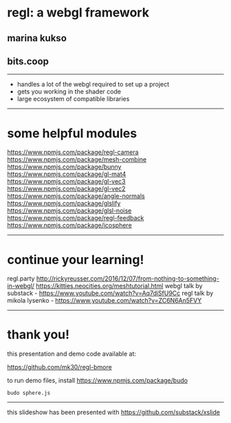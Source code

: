 # regl: a webgl framework

## marina kukso
## bits.coop

---

* handles a lot of the webgl required to set up a project
* gets you working in the shader code
* large ecosystem of compatible libraries

---

# some helpful modules

https://www.npmjs.com/package/regl-camera
https://www.npmjs.com/package/mesh-combine
https://www.npmjs.com/package/bunny
https://www.npmjs.com/package/gl-mat4
https://www.npmjs.com/package/gl-vec3
https://www.npmjs.com/package/gl-vec2
https://www.npmjs.com/package/angle-normals
https://www.npmjs.com/package/glslify
https://www.npmjs.com/package/glsl-noise
https://www.npmjs.com/package/regl-feedback
https://www.npmjs.com/package/icosphere

---

# continue your learning!

regl.party
http://rickyreusser.com/2016/12/07/from-nothing-to-something-in-webgl/
https://kitties.neocities.org/meshtutorial.html
webgl talk by substack - https://www.youtube.com/watch?v=Aq7diSfU9Cc 
regl talk by mikola lysenko - https://www.youtube.com/watch?v=ZC6N6An5FVY

---

# thank you!

this presentation and demo code available at:

https://github.com/mk30/regl-bmore

to run demo files, install https://www.npmjs.com/package/budo

`budo sphere.js`

---

this slideshow has been presented with https://github.com/substack/xslide
